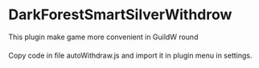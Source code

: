 # DarkForestSmartSilverWithdrow
This plugin make game more convenient in GuildW round


####
Copy code in file autoWithdraw.js and import it in plugin menu in settings.



